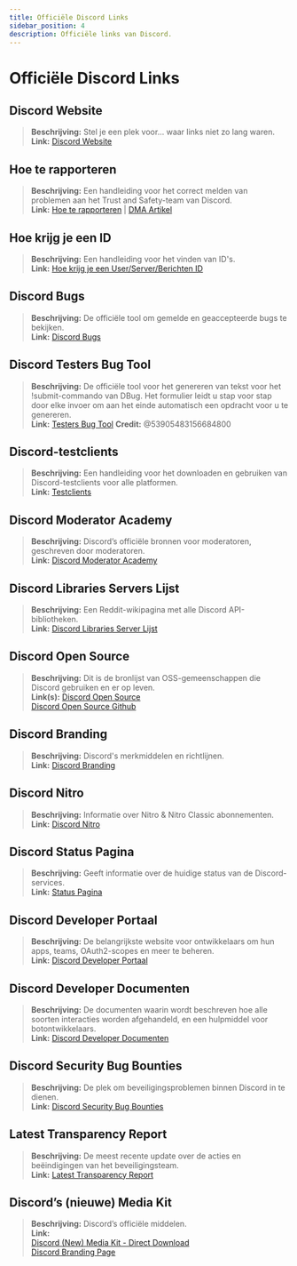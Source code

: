 ```yaml
---
title: Officiële Discord Links
sidebar_position: 4
description: Officiële links van Discord.
---
```


# Officiële Discord Links

## **Discord Website**
> **Beschrijving:** Stel je een plek voor... waar links niet zo lang waren.   <br/>
**Link:** [Discord Website](https://dis.gd/)

## **Hoe te rapporteren**
> **Beschrijving:** Een handleiding voor het correct melden van problemen aan het Trust and Safety-team van Discord.   <br/>
**Link:**  [Hoe te rapporteren](https://dis.gd/howtoreport) | [DMA Artikel](https://discord.com/moderation/360058643194-104:-How-to-Report-Content-to-Discord)

## **Hoe krijg je een ID** 
> **Beschrijving:** Een handleiding voor het vinden van ID's.   <br/>
**Link:**  [Hoe krijg je een User/Server/Berichten ID](https://dis.gd/findmyid)

## **Discord Bugs**
> **Beschrijving:** De officiële tool om gemelde en geaccepteerde bugs te bekijken. <br/>
**Link:** [Discord Bugs](https://bugs.discord.com/)

## **Discord Testers Bug Tool**
> **Beschrijving:** De officiële tool voor het genereren van tekst voor het !submit-commando van DBug. Het formulier leidt u stap voor stap door elke invoer om aan het einde automatisch een opdracht voor u te genereren.   <br/>
**Link:** [Testers Bug Tool](https://dis.gd/bug-tool)
**Credit:** @53905483156684800

## **Discord-testclients**
> **Beschrijving:** Een handleiding voor het downloaden en gebruiken van Discord-testclients voor alle platformen.   <br/>
**Link:** [Testclients](https://support.discord.com/hc/en-us/articles/360035675191-Discord-Testing-Clients)

## **Discord Moderator Academy** 
> **Beschrijving:** Discord’s officiële bronnen voor moderatoren, geschreven door moderatoren.   <br/>
**Link:** [Discord Moderator Academy](https://dis.gd/moderation)

## **Discord Libraries Servers Lijst**
> **Beschrijving:** Een Reddit-wikipagina met alle Discord API-bibliotheken.   <br/>
**Link:** [Discord Libraries Server Lijst](https://www.reddit.com/r/discordapp/wiki/developers)

## **Discord Open Source**
> **Beschrijving:** Dit is de bronlijst van OSS-gemeenschappen die Discord gebruiken en er op leven.   <br/>
**Link(s):**
[Discord Open Source](https://discord.com/open-source)   <br/>
[Discord Open Source Github](https://github.com/discord/discord-open-source)

## **Discord Branding**  
> **Beschrijving:** Discord's merkmiddelen en richtlijnen.   <br/>
**Link:** [Discord Branding](https://discord.com/branding)

## **Discord Nitro**
> **Beschrijving:** Informatie over Nitro & Nitro Classic abonnementen.   <br/>
**Link:** [Discord Nitro](https://dis.gd/nitro)

## **Discord Status Pagina**
> **Beschrijving:** Geeft informatie over de huidige status van de Discord-services.   <br/>
**Link:** [Status Pagina](https://dis.gd/status)

## **Discord Developer Portaal**
> **Beschrijving:** De belangrijkste website voor ontwikkelaars om hun apps, teams, OAuth2-scopes en meer te beheren.    <br/>
**Link:** [Discord Developer Portaal](https://discord.com/developers/)

## **Discord Developer Documenten**
> **Beschrijving:** De documenten waarin wordt beschreven hoe alle soorten interacties worden afgehandeld, en een hulpmiddel voor botontwikkelaars.   <br/>
**Link:** [Discord Developer Documenten](https://discord.dev/)

## **Discord Security Bug Bounties**
> **Beschrijving:** De plek om beveiligingsproblemen binnen Discord in te dienen.   <br/>
**Link:** [Discord Security Bug Bounties](https://discord.com/security)

## **Latest Transparency Report** 
> **Beschrijving:** De meest recente update over de acties en beëindigingen van het beveiligingsteam.   <br/>
**Link:** [Latest Transparency Report](https://discord.com/blog/discord-transparency-report-h1-2021)

## **Discord’s (nieuwe) Media Kit**
> **Beschrijving:** Discord’s officiële middelen.   <br/>
**Link:** <br/>
[Discord (New) Media Kit - Direct Download](https://www.dropbox.com/sh/nabhhaq7kt59exr/AAB7U3f2pW-Jmvdul0yy7o-ia?dl=1)  <br/>
[Discord Branding Page](https://discord.com/branding)
